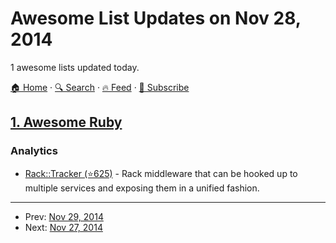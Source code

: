 # Awesome List Updates on Nov 28, 2014

1 awesome lists updated today.

[🏠 Home](/README.md) · [🔍 Search](https://test.trackawesomelist.com/search/) · [🔥 Feed](https://test.trackawesomelist.com/rss.xml) · [📮 Subscribe](https://trackawesomelist.us17.list-manage.com/subscribe?u=d2f0117aa829c83a63ec63c2f&id=36a103854c)



## [1. Awesome Ruby](/content/markets/awesome-ruby/README.md)

### Analytics

*   [Rack::Tracker (⭐625)](https://github.com/railslove/rack-tracker) - Rack middleware that can be hooked up to multiple services and exposing them in a unified fashion.

---

- Prev: [Nov 29, 2014](/content/2014/11/29/README.md)
- Next: [Nov 27, 2014](/content/2014/11/27/README.md)